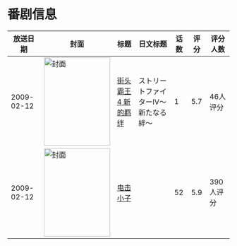 # 番剧信息

|放送日期|封面|标题|日文标题|话数|评分|评分人数|
|---|---|---|---|---|---|---|
|2009-02-12|<img src="//lain.bgm.tv/pic/cover/c/69/ae/36829_t99Z9.jpg" alt="封面" style="width:150px;height:200px;object-fit:cover;">|[街头霸王4 新的羁绊](https://bangumi.tv/subject/36829)|ストリートファイターIV〜新たなる絆〜|1|5.7|46人评分|
|2009-02-12|<img src="//lain.bgm.tv/pic/cover/c/13/dc/69081_0Wayv.jpg" alt="封面" style="width:150px;height:200px;object-fit:cover;">|[电击小子](https://bangumi.tv/subject/69081)||52|5.9|390人评分|
